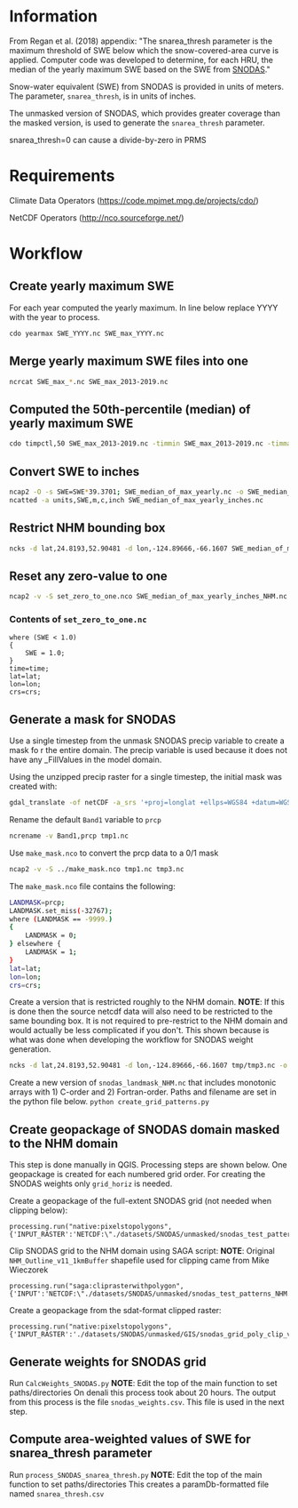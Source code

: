 
# Information
From Regan et al. (2018) appendix: "The snarea_thresh parameter is the maximum threshold of SWE below which the snow-covered-area curve is applied. Computer code was developed to determine, for each HRU, the median of the yearly maximum SWE based on the SWE from [SNODAS](https://nsidc.org/data/g02158)."

Snow-water equivalent (SWE) from SNODAS is provided in units of meters.
The parameter, `snarea_thresh`, is in units of inches. 

The unmasked version of SNODAS, which provides greater coverage than the masked version, is used to generate the `snarea_thresh` parameter. 

<aside class="notice">
snarea_thresh=0 can cause a divide-by-zero in PRMS
</aside>

# Requirements
Climate Data Operators (https://code.mpimet.mpg.de/projects/cdo/)

NetCDF Operators (http://nco.sourceforge.net/)

# Workflow
## Create yearly maximum SWE
For each year computed the yearly maximum. In line below replace YYYY with the year to process.
```bash
cdo yearmax SWE_YYYY.nc SWE_max_YYYY.nc
```

## Merge yearly maximum SWE files into one
```bash
ncrcat SWE_max_*.nc SWE_max_2013-2019.nc
```

## Computed the 50th-percentile (median) of yearly maximum SWE
```bash
cdo timpctl,50 SWE_max_2013-2019.nc -timmin SWE_max_2013-2019.nc -timmax SWE_max_2013-2019.nc SWE_median_of_max_yearly.nc
```

## Convert SWE to inches
```bash
ncap2 -O -s SWE=SWE*39.3701; SWE_median_of_max_yearly.nc -o SWE_median_of_max_yearly_inches.nc
ncatted -a units,SWE,m,c,inch SWE_median_of_max_yearly_inches.nc
```

## Restrict NHM bounding box
```bash
ncks -d lat,24.8193,52.90481 -d lon,-124.89666,-66.1607 SWE_median_of_max_yearly_inches.nc -o SWE_median_of_max_yearly_inches_NHM.nc
```

## Reset any zero-value to one
```bash
ncap2 -v -S set_zero_to_one.nco SWE_median_of_max_yearly_inches_NHM.nc SWE_median_of_max_yearly_inches_NHM_adj.nc
```

### Contents of `set_zero_to_one.nc`
```
where (SWE < 1.0)
{
    SWE = 1.0;
}
time=time;
lat=lat;
lon=lon;
crs=crs;
```

## Generate a mask for SNODAS
Use a single timestep from the unmask SNODAS precip variable to create a mask fo r the entire domain. The precip variable is used because it does not have any _FillValues in the model domain. 

Using the unzipped precip raster for a single timestep, the initial mask was created with:
```bash
gdal_translate -of netCDF -a_srs '+proj=longlat +ellps=WGS84 +datum=WGS84 +no_defs' -a_nodata -9999 -a_ullr -130.516666666661 58.2333333333310 -62.2499999999975 24.0999999999990 zz_ssmv01025SlL00T0024TTNATS2013010105DP001.dat tmp1.nc
```

Rename the default `Band1` variable to `prcp`
```bash
ncrename -v Band1,prcp tmp1.nc
```

Use `make_mask.nco` to convert the prcp data to a 0/1 mask
```bash
ncap2 -v -S ../make_mask.nco tmp1.nc tmp3.nc
```

The `make_mask.nco` file contains the following:
```bash
LANDMASK=prcp;
LANDMASK.set_miss(-32767);
where (LANDMASK == -9999.)
{
    LANDMASK = 0;
} elsewhere {
    LANDMASK = 1;
}
lat=lat;
lon=lon;
crs=crs;
```

Create a version that is restricted roughly to the NHM domain. 
__NOTE__: If this is done then the source netcdf data will also need to be restricted to the same bounding box. It is not required to pre-restrict to the NHM domain and would actually be less complicated if you don't. This shown because is what was done when developing the workflow for SNODAS weight generation.
```bash
ncks -d lat,24.8193,52.90481 -d lon,-124.89666,-66.1607 tmp/tmp3.nc -o snodas_landmask_NHM.nc
```

Create a new version of `snodas_landmask_NHM.nc` that includes monotonic arrays with 1) C-order and 2) Fortran-order. Paths and filename are set in the python file below.
```python create_grid_patterns.py```


## Create geopackage of SNODAS domain masked to the NHM domain
This step is done manually in QGIS. Processing steps are shown below. One geopackage is created for each numbered grid order. For creating the SNODAS weights only `grid_horiz` is needed.

Create a geopackage of the full-extent SNODAS grid (not needed when clipping below):
```
processing.run("native:pixelstopolygons", {'INPUT_RASTER':'NETCDF:\"./datasets/SNODAS/unmasked/snodas_test_patterns_NHM.nc\":grid_horiz','RASTER_BAND':1,'FIELD_NAME':'grid_horiz','OUTPUT':'./datasets/SNODAS/unmasked/tmp/snodas_grid_horiz_v1.gpkg'})
```

Clip SNODAS grid to the NHM domain using SAGA script:
__NOTE__: Original `NHM_Outline_v11_1kmBuffer` shapefile used for clipping came from Mike Wieczorek
```
processing.run("saga:cliprasterwithpolygon", {'INPUT':'NETCDF:\"./datasets/SNODAS/unmasked/snodas_test_patterns_NHM.nc\":grid_horiz','POLYGONS':'./datasets/SNODAS/unmasked/GIS/NHM_Outline_v11_1kmBuffer_WGS84.gpkg','OUTPUT':'./datasets/SNODAS/unmasked/GIS/snodas_grid_poly_clip_v2.sdat'})
```

Create a geopackage from the sdat-format clipped raster:
```
processing.run("native:pixelstopolygons", {'INPUT_RASTER':'./datasets/SNODAS/unmasked/GIS/snodas_grid_poly_clip_v2.sdat','RASTER_BAND':1,'FIELD_NAME':'grid_horiz','OUTPUT':'./datasets/SNODAS/unmasked/GIS/snodas_grid_NHMpoly_v1.gpkg'})
```

## Generate weights for SNODAS grid
Run `CalcWeights_SNODAS.py`
__NOTE__: Edit the top of the main function to set paths/directories
On denali this process took about 20 hours. The output from this process is the file `snodas_weights.csv`. This file is used in the next step.

## Compute area-weighted values of SWE for snarea_thresh parameter
Run `process_SNODAS_snarea_thresh.py`
__NOTE__: Edit the top of the main function to set paths/directories
This creates a paramDb-formatted file named `snarea_thresh.csv`




